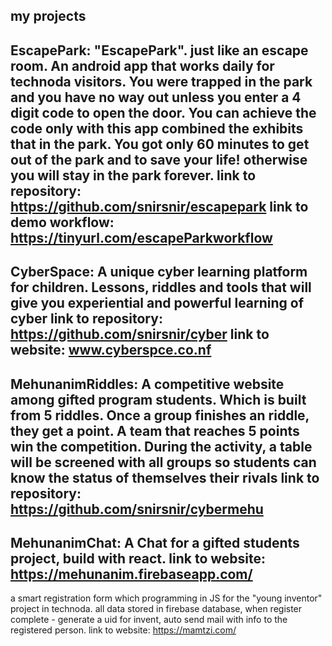 my projects
------------------
EscapePark: 
"EscapePark". just like an escape room.
An android app that works daily for technoda visitors.
You were trapped in the park and you have no way out
unless you enter a 4 digit code to open the door.
You can achieve the code only with this app 
combined the exhibits that in the park.
You got only 60 minutes to get out of the park and to save your life!
otherwise you will stay in the park forever.
link to repository: 
https://github.com/snirsnir/escapepark
link to demo workflow: 
https://tinyurl.com/escapeParkworkflow
------------------
CyberSpace:
A unique cyber learning platform for children.
Lessons, riddles and tools that will give you experiential and powerful learning of cyber
link to repository: 
https://github.com/snirsnir/cyber
link to website: 
www.cyberspce.co.nf
------------------
MehunanimRiddles:
A competitive website among gifted program students. Which is built from 5 riddles. Once a group finishes an riddle, they get a point. A team that reaches 5 points win the competition.
During the activity, a table will be screened with all groups so students can know the status of themselves  their rivals
link to repository: 
https://github.com/snirsnir/cybermehu
------------------
MehunanimChat:
A Chat for a gifted students project, build with react. 
link to website: 
https://mehunanim.firebaseapp.com/
------------------
a smart registration form which programming in JS for the "young inventor" project in technoda.
all data stored in firebase database, when register complete - generate a uid for invent,
auto send mail with info to the registered person. 
link to website: 
https://mamtzi.com/
